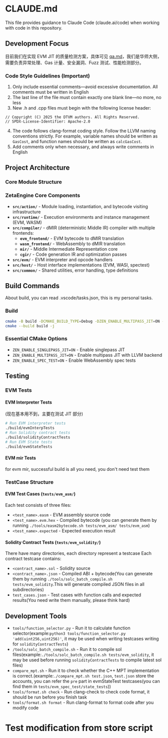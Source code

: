# CLAUDE.md

This file provides guidance to Claude Code (claude.ai/code) when working with code in this repository.

## Development Focus
目前我们在实现 EVM JIT 的质量检测方案，具体可见 [qa.md](qa.md)，我们是华师大侧，需要负责异常处理、Gas 计量、安全漏洞、Fuzz 测试、性能检测部分。

### Code Style Guidelines (Important)
1. Only include essential comments—avoid excessive documentation. All comments must be written in English
2. The last line of the file must contain exactly one blank line—no more, no less
3. New .h and .cpp files must begin with the following license header:
```
// Copyright (C) 2025 the DTVM authors. All Rights Reserved.
// SPDX-License-Identifier: Apache-2.0
```
4. The code follows clang-format coding style. Follow the LLVM naming conventions strictly. For example, variable names should be written as `GasCost`, and function names should be written as `calcGasCost`.
5. Add comments only when necessary, and always write comments in English

## Project Architecture

### Core Module Structure

### ZetaEngine Core Components

- **`src/action/`** - Module loading, instantiation, and bytecode visiting infrastructure
- **`src/runtime/`** - Execution environments and instance management (EVM, WASM)
- **`src/compiler/`** - dMIR (deterministic Middle IR) compiler with multiple frontends:
  - **`evm_frontend/`** - EVM bytecode to dMIR translation
  - **`wasm_frontend/`** - WebAssembly to dMIR translation
  - **`mir/`** - Middle Intermediate Representation core
  - **`cgir/`** - Code generation IR and optimization passes
- **`src/evm/`** - EVM interpreter and opcode handlers
- **`src/host/`** - Host interface implementations (EVM, WASI, spectest)
- **`src/common/`** - Shared utilities, error handling, type definitions

## Build Commands

About build, you can read .vscode/tasks.json, this is my personal tasks.
### Build
```bash
cmake -B build -DCMAKE_BUILD_TYPE=Debug -DZEN_ENABLE_MULTIPASS_JIT=ON -DZEN_ENABLE_SINGLEPASS_JIT=OFF -DZEN_ENABLE_SPEC_TEST=ON -G Ninja
cmake --build build -j
```

### Essential CMake Options
- `ZEN_ENABLE_SINGLEPASS_JIT=ON` - Enable singlepass JIT
- `ZEN_ENABLE_MULTIPASS_JIT=ON` - Enable multipass JIT with LLVM backend
- `ZEN_ENABLE_SPEC_TEST=ON` - Enable WebAssembly spec tests

## Testing

### EVM Tests

#### EVM Interpreter Tests
(现在基本用不到，主要在测试 JIT 部分)
```bash
# Run EVM interpreter tests
./build/evmInterpTests
# Run Solidity contract tests
./build/solidityContractTests
# Run EVM State tests
./build/evmStateTests
```

#### EVM mir Tests
for evm mir, successful build is all you need, you don't need test them

### TestCase Structure

#### EVM Test Cases (`tests/evm_asm/`)
Each test consists of three files:
- `<test_name>.easm` - EVM assembly source code
- `<test_name>.evm.hex` - Compiled bytecode (you can generate them by running `./tools/easm2bytecode.sh tests/evm_asm/ tests/evm_asm`)
- `<test_name>.expected` - Expected execution result

#### Solidity Contract Tests (`tests/evm_solidity/`)
There have many directories, each directory represent a testcase
Each contract testcase contains:
- `<contract_name>.sol` - Solidity source
- `<contract_name>.json` - Compiled ABI + bytecode(You can generate them by running `./tools/solc_batch_compile.sh tests/evm_solidity`.This will generate compiled JSON files in all subdirectories)
- `test_cases.json` - Test cases with function calls and expected results(You need write them manually, please think hard)

## Development Tools
- `tools/function_selector.py` - Run it to calculate function selector(example:`python3 tools/function_selector.py 'add(uint256,uint256)'`, it may be used when writing testcases writing for `solidityContractTests`)
- `/tools/solc_batch_compile.sh` - Run it to compile sol files(example:`./tools/solc_batch_compile.sh tests/evm_solidity`, it may be used before running `solidityContractTests` to compile latest sol files)
- `compare_mpt.sh` - Run it to check whether the C++ MPT implementation is correct.(example:`./compare_mpt.sh test.json`, `test.json` store the accounts, you can refer the `pre` part in evmStateTest testcases(you can find them in `tests/evm_spec_test/state_tests`))
- `tools/format.sh check`  - Run clang-check to check code format, it should be run before you finish task
- `tools/format.sh format` - Run clang-format to format code after you modify code

# Test modification from store script
